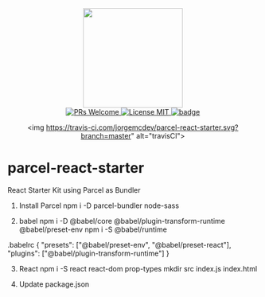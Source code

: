 <div align="center">
  <a href="https://github.com/webpack/webpack">
    <img width="200" height="200" src="https://webpack.js.org/assets/icon-square-big.svg">
  </a>
</div>
<div align="center">
  <a href="http://makeapullrequest.com">
    <img src="https://img.shields.io/badge/PRs-welcome-brightgreen.svg?style=flat-square" alt="PRs Welcome">
  </a>
  <a href="https://opensource.org/licenses/MIT">
    <img src="https://img.shields.io/badge/license-MIT-blue.svg?style=flat-square" alt="License MIT">
  </a>
  <a href="https://david-dm.org/jorgemcdev/parcel-react-starter">
    <img id="badge" src="https://david-dm.org/jorgemcdev/parcel-react-starter.svg" alt="badge" class="" data-reactid="68">
  </a>
  
  <img https://travis-ci.com/jorgemcdev/parcel-react-starter.svg?branch=master" alt="travisCI">
</div>



# parcel-react-starter
React Starter Kit using Parcel as Bundler


1. Install Parcel
npm i -D parcel-bundler node-sass

2. babel
npm i -D  @babel/core @babel/plugin-transform-runtime @babel/preset-env
npm i -S @babel/runtime

.babelrc
{
  "presets": ["@babel/preset-env", "@babel/preset-react"],
  "plugins": ["@babel/plugin-transform-runtime"]
}

3. React
npm i -S react react-dom prop-types
mkdir src
index.js
index.html

4. Update package.json


